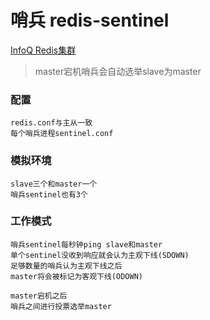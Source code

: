 # 哨兵 redis-sentinel

[InfoQ Redis集群](https://xie.infoq.cn/article/6c3500c66c3cdee3d72b88780)

> master宕机哨兵会自动选举slave为master

### 配置
```
redis.conf与主从一致
每个哨兵进程sentinel.conf
```

### 模拟环境
```
slave三个和master一个
哨兵sentinel也有3个
```

### 工作模式
```
哨兵sentinel每秒钟ping slave和master
单个sentinel没收到响应就会认为主观下线(SDOWN)
足够数量的哨兵认为主观下线之后
master将会被标记为客观下线(ODOWN)

master宕机之后
哨兵之间进行投票选举master
```